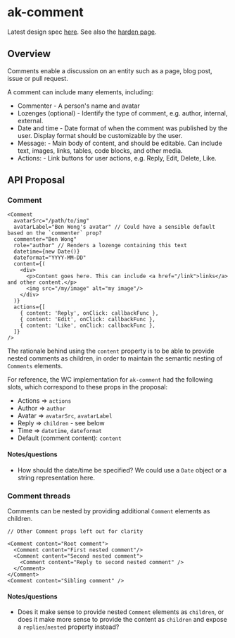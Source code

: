 # ak-comment

Latest design spec [here](https://extranet.atlassian.com/display/ADG/Comments+product).
See also the [harden page](https://extranet.atlassian.com/pages/viewpage.action?pageId=3064867141).

## Overview

Comments enable a discussion on an entity such as a page, blog post, issue or pull request.

A comment can include many elements, including:

* Commenter - A person's name and avatar
* Lozenges (optional) - Identify the type of comment, e.g. author, internal, external.
* Date and time - Date format of when the comment was published by the user. Display format should be customizable by the user.
* Message: - Main body of content, and should be editable. Can include text, images, links, tables, code blocks, and other media.
* Actions: - Link buttons for user actions, e.g. Reply, Edit, Delete, Like.

## API Proposal

### Comment

```
<Comment
  avatarSrc="/path/to/img"
  avatarLabel="Ben Wong's avatar" // Could have a sensible default based on the `commenter` prop?
  commenter="Ben Wong"
  role="author" // Renders a lozenge containing this text
  datetime={new Date()}
  dateformat="YYYY-MM-DD"
  content={(
    <div>
      <p>Content goes here. This can include <a href="/link">links</a> and other content.</p>
      <img src="/my/image" alt="my image"/>
    </div>
  )}
  actions={[
    { content: 'Reply', onClick: callbackFunc },
    { content: 'Edit', onClick: callbackFunc },
    { content: 'Like', onClick: callbackFunc },
  ]}
/>
```

The rationale behind using the `content` property is to be able to provide nested comments as children, in order to maintain the semantic nesting of `Comments` elements.

For reference, the WC implementation for `ak-comment` had the following slots, which correspond to these props in the proposal:

* Actions => `actions`
* Author => `author`
* Avatar => `avatarSrc`, `avatarLabel`
* Reply => `children` - see below
* Time => `datetime`, `dateformat`
* Default (comment content): `content`

#### Notes/questions

* How should the date/time be specified? We could use a `Date` object or a string representation here.

### Comment threads

Comments can be nested by providing additional `Comment` elements as children.

```
// Other Comment props left out for clarity

<Comment content="Root comment">
  <Comment content="First nested comment"/>
  <Comment content="Second nested comment">
    <Comment content="Reply to second nested comment" />
  </Comment>
</Comment>
<Comment content="Sibling comment" />
```

#### Notes/questions

* Does it make sense to provide nested `Comment` elements as `children`, or does it make more sense to provide the content as `children` and expose a `replies`/`nested` property instead?

